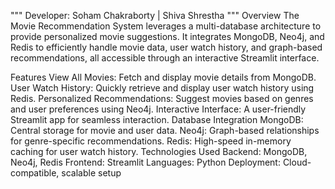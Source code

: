 """ Developer: Soham Chakraborty | Shiva Shrestha """
Overview
The Movie Recommendation System leverages a multi-database architecture to provide personalized movie suggestions. It integrates MongoDB, Neo4j, and Redis to efficiently handle movie data, user watch history, and graph-based recommendations, all accessible through an interactive Streamlit interface.

Features
View All Movies: Fetch and display movie details from MongoDB.
User Watch History: Quickly retrieve and display user watch history using Redis.
Personalized Recommendations: Suggest movies based on genres and user preferences using Neo4j.
Interactive Interface: A user-friendly Streamlit app for seamless interaction.
Database Integration
MongoDB: Central storage for movie and user data.
Neo4j: Graph-based relationships for genre-specific recommendations.
Redis: High-speed in-memory caching for user watch history.
Technologies Used
Backend: MongoDB, Neo4j, Redis
Frontend: Streamlit
Languages: Python
Deployment: Cloud-compatible, scalable setup

